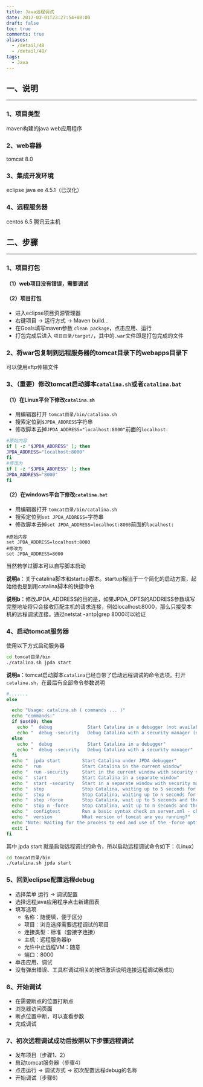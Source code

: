 ```yaml
---
title: Java远程调试
date: 2017-03-01T23:27:54+08:00
draft: false
toc: true
comments: true
aliases:
  - /detail/48
  - /detail/48/
tags:
  - Java
---
```


## 一、说明

***

### 1、项目类型

maven构建的java web应用程序

### 2、web容器

tomcat 8.0

### 3、集成开发环境

eclipse java ee 4.5.1（已汉化）

### 4、远程服务器

centos 6.5 腾讯云主机

## 二、步骤

***

### 1、项目打包

#### （1）web项目没有错误，需要调试

#### （2）项目打包

* 进入eclipse项目资源管理器
* 右键项目 -> 运行方式 -> Maven build...
* 在Goals填写maven参数 `clean package`，点击应用、运行
* 打包完成后进入 `项目目录/target/`，其中的`.war`文件即是打包完成的文件

### 2、将war包复制到远程服务器的tomcat目录下的webapps目录下

可以使用xftp传输文件

### 3、（重要）修改tomcat启动脚本`catalina.sh`或者`catalina.bat`

#### （1）在Linux平台下修改`catalina.sh`

* 用编辑器打开 `tomcat目录/bin/catalina.sh`
* 搜索定位到`$JPDA_ADDRESS`字符串
* 修改脚本去掉`JPDA_ADDRESS="localhost:8000"`前面的`localhost:`

```bash
#原始内容
if [ -z "$JPDA_ADDRESS" ]; then
JPDA_ADDRESS="localhost:8000"
fi
#修改为
if [ -z "$JPDA_ADDRESS" ]; then
JPDA_ADDRESS="8000"
fi
```

#### （2）在windows平台下修改`catalina.bat`

* 用编辑器打开 `tomcat目录/bin/catalina.sh`
* 搜索定位到`set JPDA_ADDRESS=`字符串
* 修改脚本去掉`set JPDA_ADDRESS=localhost:8000`前面的`localhost:`

```
#原始内容
set JPDA_ADDRESS=localhost:8000
#修改为
set JPDA_ADDRESS=8000
```

当然若学过脚本可以自写脚本启动

**说明a**：关于catalina脚本和startup脚本。startup相当于一个简化的启动方案，起始他也是到用catalina脚本的快捷命令

**说明b**：修改JPDA_ADDRESS的目的是，如果JPDA_OPTS的ADDRESS参数填写完整地址将只会接收匹配主机的请求连接，例如localhost:8000，那么只接受本机的远程调试连接。通过netstat -antp|grep 8000可以验证

### 4、启动tomcat服务器

使用以下方式启动服务器

```bash
cd tomcat目录/bin
./catalina.sh jpda start
```

**说明a**：tomcat启动脚本`catalina`已经自带了启动远程调试的命令选项。打开`catalina.sh`，在最后有全部命令参数说明

```bash
#.......
else

  echo "Usage: catalina.sh ( commands ... )"
  echo "commands:"
  if $os400; then
    echo "  debug             Start Catalina in a debugger (not available on OS400)"
    echo "  debug -security   Debug Catalina with a security manager (not available on OS400)"
  else
    echo "  debug             Start Catalina in a debugger"
    echo "  debug -security   Debug Catalina with a security manager"
  fi
  echo "  jpda start        Start Catalina under JPDA debugger"
  echo "  run               Start Catalina in the current window"
  echo "  run -security     Start in the current window with security manager"
  echo "  start             Start Catalina in a separate window"
  echo "  start -security   Start in a separate window with security manager"
  echo "  stop              Stop Catalina, waiting up to 5 seconds for the process to end"
  echo "  stop n            Stop Catalina, waiting up to n seconds for the process to end"
  echo "  stop -force       Stop Catalina, wait up to 5 seconds and then use kill -KILL if still running"
  echo "  stop n -force     Stop Catalina, wait up to n seconds and then use kill -KILL if still running"
  echo "  configtest        Run a basic syntax check on server.xml - check exit code for result"
  echo "  version           What version of tomcat are you running?"
  echo "Note: Waiting for the process to end and use of the -force option require that \$CATALINA_PID is defined"
  exit 1
fi
```

其中  jpda start 就是启动远程调试的命令，所以启动远程调试命令如下：（Linux）

```bash
cd tomcat目录/bin
./catalina.sh jpda start
```

### 5、回到eclipse配置远程debug

* 选择菜单 运行 -> 调试配置
* 选择远程java应用程序点击新建图表
* 填写选项
	* 名称：随便填，便于区分
	* 项目：浏览选择需要远程调试的项目
	* 连接类型：标准（套接字连接）
	* 主机：远程服务器ip
	* 允许中止远程VM：随意
	* 端口：8000
* 单击应用、调试
* 没有弹出错误、工具栏调试相关的按钮激活说明连接远程调试器成功

### 6、开始调试

* 在需要断点的位置打断点
* 浏览器访问页面
* 断点位置中断，可以查看参数
* 完成调试

### 7、初次远程调试成功后按照以下步骤远程调试

* 发布项目（步骤1、2）
* 启动tomcat服务器（步骤4）
* 点击运行 -> 调试方式 -> 初次配置远程debug的名称
* 开始调试（步骤6）
